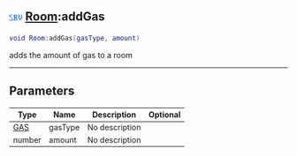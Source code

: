 ## <img src="../../.gitbook/assets/server.png" width="24" height=24 /> [Room](https://iaswiki.rawr.dev/readme/room):addGas

```lua
void Room:addGas(gasType, amount)
```

adds the amount of gas to a room

------
## Parameters

| Type   | Name | Description | Optional |
| ------ | ---- | ----------- | -------: |
| [GAS](https://iaswiki.rawr.dev/readme/gas) | gasType | No description |  |
| number | amount | No description |  |

